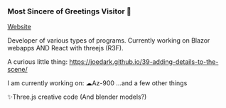 ### Most Sincere of Greetings Visitor 👋

[Website](https://joedark.codes/)

Developer of various types of programs. Currently working on Blazor webapps AND React with threejs (R3F).

A curious little thing: https://joedark.github.io/39-adding-details-to-the-scene/

I am currently working on:
☁Az-900
...and a few other things

✨Three.js creative code (And blender models?)
<!--
**JoeDark/JoeDark** is a ✨ _special_ ✨ repository because its `README.md` (this file) appears on your GitHub profile.

Leaving, might use later
- 🔭 I’m currently working on ...
- 🌱 I’m currently learning ...
- 👯 I’m looking to collaborate on ...
- 🤔 I’m looking for help with ...
- 💬 Ask me about ...
- 📫 How to reach me: ...


-->
